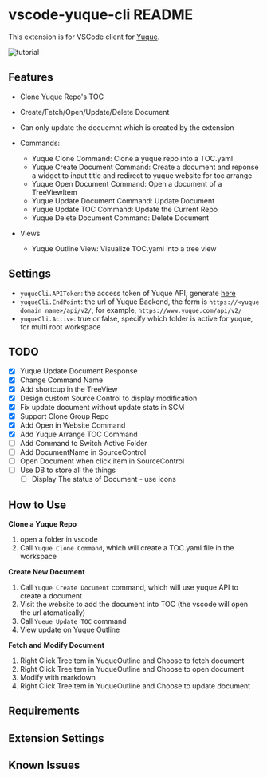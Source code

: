 # vscode-yuque-cli README

This extension is for VSCode client for [Yuque](https://www.yuque.com).

![tutorial](https://github.com/lengmoXXL/vscode-yuque-cli/raw/main/media/720p.gif)

## Features

* Clone Yuque Repo's TOC
* Create/Fetch/Open/Update/Delete Document
* Can only update the docuemnt which is created by the extension

* Commands:

    * Yuque Clone Command: Clone a yuque repo into a TOC.yaml
    * Yuque Create Document Command: Create a document and reponse a widget to input title and redirect to yuque website for toc arrange
    * Yuque Open Document Command: Open a document of a TreeViewItem
    * Yuque Update Document Command: Update Document
    * Yuque Update TOC Command: Update the Current Repo
    * Yuque Delete Document Command: Delete Document

* Views

    * Yuque Outline View: Visualize TOC.yaml into a tree view

## Settings

* `yuqueCli.APIToken`: the access token of Yuque API, generate [here](https://www.yuque.com/settings/tokens)
* `yuqueCli.EndPoint`: the url of Yuque Backend, the form is `https://<yuque domain name>/api/v2/`, for example, `https://www.yuque.com/api/v2/`
* `yuqueCli.Active`: true or false, specify which folder is active for yuque, for multi root workspace

## TODO

* [x] Yuque Update Document Response
* [x] Change Command Name
* [x] Add shortcup in the TreeView
* [x] Design custom Source Control to display modification
* [x] Fix update document without update stats in SCM
* [x] Support Clone Group Repo
* [x] Add Open in Website Command
* [x] Add Yuque Arrange TOC Command
* [ ] Add Command to Switch Active Folder
* [ ] Add DocumentName in SourceControl
* [ ] Open Document when click item in SourceControl
* [ ] Use DB to store all the things
  * [ ] Display The status of Document - use icons

## How to Use

**Clone a Yuque Repo**

1. open a folder in vscode
2. Call `Yuque Clone Command`, which will create a TOC.yaml file in the workspace

**Create New Document**

1. Call `Yuque Create Document` command, which will use yuque API to create a document
2. Visit the website to add the document into TOC (the vscode will open the url atomatically)
3. Call `Yueue Update TOC` command
4. View update on Yuque Outline

**Fetch and Modify Document** 
1. Right Click TreeItem in YuqueOutline and Choose to fetch document
2. Right Click TreeItem in YuqueOutline and Choose to open document
3. Modify with markdown
4. Right Click TreeItem in YuqueOutline and Choose to update document

## Requirements

## Extension Settings

## Known Issues

